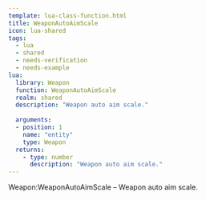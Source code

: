 ```yaml
---
template: lua-class-function.html
title: WeaponAutoAimScale
icon: lua-shared
tags:
  - lua
  - shared
  - needs-verification
  - needs-example
lua:
  library: Weapon
  function: WeaponAutoAimScale
  realm: shared
  description: "Weapon auto aim scale."
  
  arguments:
  - position: 1
    name: "entity"
    type: Weapon
  returns:
    - type: number
      description: "Weapon auto aim scale."
---
```


<div class="lua__search__keywords">
Weapon:WeaponAutoAimScale &#x2013; Weapon auto aim scale.
</div>
